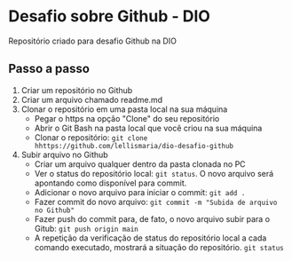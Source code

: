 # Desafio sobre Github - DIO
Repositório criado para desafio Github na DIO

## Passo a passo
1. Criar um repositório no Github
2. Criar um arquivo chamado readme.md 
3. Clonar o repositório em uma pasta local na sua máquina
    - Pegar o https na opção "Clone" do seu repositório
    - Abrir o Git Bash na pasta local que você criou na sua máquina
    - Clonar o repositório: `git clone hhttps://github.com/lellismaria/dio-desafio-github`
4. Subir arquivo no Github
    - Criar um arquivo qualquer dentro da pasta clonada no PC
    - Ver o status do repositório local: `git status`. O novo arquivo será apontando como disponível para commit.
    - Adicionar o novo arquivo para iniciar o commit: `git add .`
    - Fazer commit do novo arquivo: `git commit -m "Subida de arquivo no Github"`
    - Fazer push do commit para, de fato, o novo arquivo subir para o Gitub: `git push origin main`
    - A repetição da verificação de status do repositório local a cada comando executado, mostrará a situação do repositório. `git status`